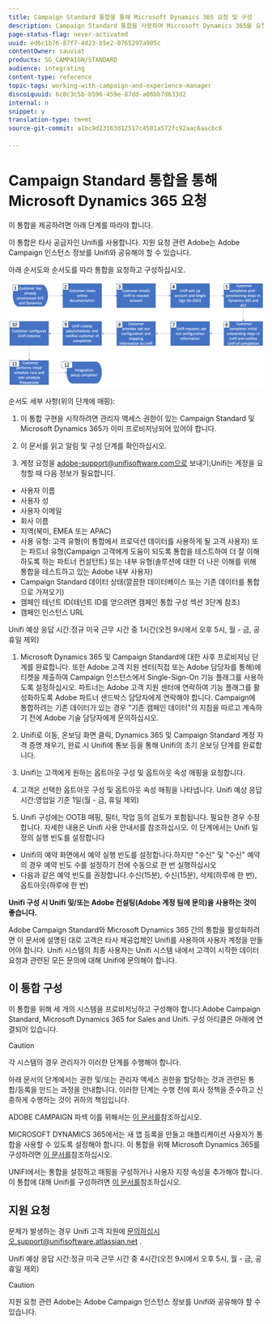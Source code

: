 ```yaml
---
title: Campaign Standard 통합을 통해 Microsoft Dynamics 365 요청 및 구성
description: Campaign Standard 통합을 사용하여 Microsoft Dynamics 365를 요청하고 구성하는 방법 살펴보기
page-status-flag: never-activated
uuid: ed6c1b76-87f7-4d23-b5e2-0765297a905c
contentOwner: sauviat
products: SG_CAMPAIGN/STANDARD
audience: integrating
content-type: reference
topic-tags: working-with-campaign-and-experience-manager
discoiquuid: 6c0c3c5b-b596-459e-87dd-a06bb7d633d2
internal: n
snippet: y
translation-type: tm+mt
source-git-commit: a1bc9d23163d12517c4501a572fc92aac6aacbc6

---
```



# Campaign Standard 통합을 통해 Microsoft Dynamics 365 요청

이 통합을 제공하려면 아래 단계를 따라야 합니다.

이 통합은 타사 공급자인 Unifi를 사용합니다.  지원 요청 관련 Adobe는 Adobe Campaign 인스턴스 정보를 Unifi와 공유해야 할 수 있습니다.

아래 순서도와 순서도를 따라 통합을 요청하고 구성하십시오.

![](assets/provisioning-wf.png)

순서도 세부 사항(위의 단계에 매핑):

1. 이 통합 구현을 시작하려면 관리자 액세스 권한이 있는 Campaign Standard 및 Microsoft Dynamics 365가 이미 프로비저닝되어 있어야 합니다.

1. 이 문서를 읽고 알림 및 구성 단계를 확인하십시오.

1. 계정 요청을 adobe-support@unifisoftware.com으로 보내기;Unifi는 계정을 요청할 때 다음 정보가 필요합니다.
* 사용자 이름
* 사용자 성
* 사용자 이메일
* 회사 이름
* 지역(북미, EMEA 또는 APAC)
* 사용 유형: 고객 유형(이 통합에서 프로덕션 데이터를 사용하게 될 고객 사용자) 또는 파트너 유형(Campaign 고객에게 도움이 되도록 통합을 테스트하여 더 잘 이해하도록 하는 파트너 컨설턴트) 또는 내부 유형(솔루션에 대한 더 나은 이해를 위해 통합을 테스트하고 있는 Adobe 내부 사용자)
* Campaign Standard 데이터 상태(깔끔한 데이터베이스 또는 기존 데이터를 통합으로 가져오기)
* 캠페인 테넌트 ID(테넌트 ID를 얻으려면 캠페인 통합 구성 섹션 3단계 참조)
* 캠페인 인스턴스 URL

Unifi 예상 응답 시간:정규 미국 근무 시간 중 1시간(오전 9시에서 오후 5시, 월 - 금, 공휴일 제외)

1. Microsoft Dynamics 365 및 Campaign Standard에 대한 사후 프로비저닝 단계를 완료합니다.
또한 Adobe 고객 지원 센터(직접 또는 Adobe 담당자를 통해)에 티켓을 제출하여 Campaign 인스턴스에서 Single-Sign-On 기능 플래그를 사용하도록 설정하십시오. 파트너는 Adobe 고객 지원 센터에 연락하여 기능 플래그를 활성화하도록 Adobe 파트너 샌드박스 담당자에게 연락해야 합니다.
Campaign에 통합하려는 기존 데이터가 있는 경우 &quot;기존 캠페인 데이터&quot;의 지침을 따르고 계속하기 전에 Adobe 기술 담당자에게 문의하십시오.

1. Unifi로 이동, 온보딩 화면 클릭, Dynamics 365 및 Campaign Standard 계정 자격 증명 채우기, 완료 시 Unifi에 통보 등을 통해 Unifi의 초기 온보딩 단계를 완료합니다.

1. Unifi는 고객에게 원하는 옵트아웃 구성 및 옵트아웃 속성 매핑을 요청합니다.

1. 고객은 선택한 옵트아웃 구성 및 옵트아웃 속성 매핑을 나타냅니다.
Unifi 예상 응답 시간:영업일 기준 1일(월 - 금, 휴일 제외)

1. Unifi 구성에는 OOTB 매핑, 필터, 작업 등의 검토가 포함됩니다. 필요한 경우 수정합니다.  자세한 내용은 Unifi 사용 안내서를 참조하십시오.
이 단계에서는 Unifi 일정의 실행 빈도를 설정합니다
* Unifi의 예약 화면에서 예약 실행 빈도를 설정합니다.하지만 &quot;수신&quot; 및 &quot;수신&quot; 예약의 경우 예약 빈도 수를 설정하기 전에 수동으로 한 번 실행하십시오
* 다음과 같은 예약 빈도를 권장합니다.수신(15분), 수신(15분), 삭제(하루에 한 번), 옵트아웃(하루에 한 번)

**Unifi 구성 시 Unifi 및/또는 Adobe 컨설팅(Adobe 계정 팀에 문의)을 사용하는 것이 좋습니다.**

Adobe Campaign Standard와 Microsoft Dynamics 365 간의 통합을 활성화하려면 이 문서에 설명된 대로 고객은 타사 제공업체인 Unifi를 사용하여 사용자 계정을 만들어야 합니다.   Unifi 시스템의 최종 사용자는 Unifi 시스템 내에서 고객이 시작한 데이터 요청과 관련된 모든 문의에 대해 Unifi에 문의해야 합니다.

## 이 통합 구성

이 통합을 위해 세 개의 시스템을 프로비저닝하고 구성해야 합니다.Adobe Campaign Standard, Microsoft Dynamics 365 for Sales and Unifi. 구성 아티클은 아래에 연결되어 있습니다.

>[!CAUTION]
>
>각 시스템의 경우 관리자가 이러한 단계를 수행해야 합니다.
>
>아래 문서의 단계에서는 권한 및/또는 관리자 액세스 권한을 할당하는 것과 관련된 통합/등록을 만드는 과정을 안내합니다.  이러한 단계는 수행 전에 회사 정책을 준수하고 신중하게 수행하는 것이 귀하의 책임입니다.

ADOBE CAMPAIGN 파섹 이를 위해서는 [이 문서를](../../integrating/using/configure-adobe-io-for-ms-dynamic.md)참조하십시오.

MICROSOFT DYNAMICS 365에서는 새 앱 등록을 만들고 애플리케이션 사용자가 통합을 사용할 수 있도록 설정해야 합니다.  이 통합을 위해 Microsoft Dynamics 365를 구성하려면 [이 문서를](../../integrating/using/configure-microsoft-dynamics-365-for-campaign-integration.md)참조하십시오.

UNIFI에서는 통합을 설정하고 매핑을 구성하거나 사용자 지정 속성을 추가해야 합니다. 이 통합에 대해 Unifi를 구성하려면 [이 문서를](../../integrating/using/configure-unifi-for-microsoft-dynamics-365-integration.md)참조하십시오.

## 지원 요청

문제가 발생하는 경우 Unifi 고객 지원에 문의하십시오.support@unifisoftware.atlassian.net [](mailto:support@unifisoftware.atlassian.net).

Unifi 예상 응답 시간:정규 미국 근무 시간 중 4시간(오전 9시에서 오후 5시, 월 - 금, 공휴일 제외)

>[!CAUTION]
>
>지원 요청 관련 Adobe는 Adobe Campaign 인스턴스 정보를 Unifi와 공유해야 할 수 있습니다.